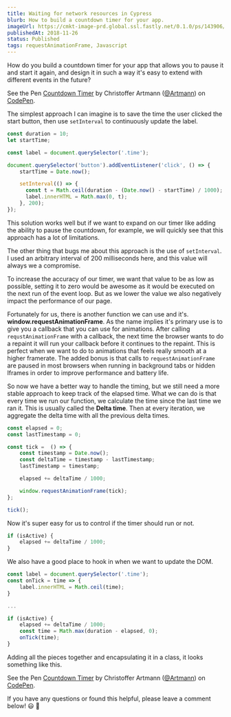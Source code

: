 ```yaml
---
title: Waiting for network resources in Cypress
blurb: How to build a countdown timer for your app.
imageUrl: https://cmkt-image-prd.global.ssl.fastly.net/0.1.0/ps/143906/1160/772/m1/fpnw/wm0/countdown-.jpg?1405488906&s=d823af9c9b2e2d281f92ab3238b6a4ed
publishedAt: 2018-11-26
status: Published
tags: requestAnimationFrame, Javascript
---
```


How do you build a countdown timer for your app that allows you to pause it and start it again, and design it in such a way it's easy to extend with different events in the future?

<p data-height="265" data-theme-id="light" data-slug-hash="qQqbOa" data-default-tab="result" data-user="Artmann" data-pen-title=" Countdown Timer" class="codepen">See the Pen <a href="https://codepen.io/Artmann/pen/qQqbOa/"> Countdown Timer</a> by Christoffer Artmann (<a href="https://codepen.io/Artmann">@Artmann</a>) on <a href="https://codepen.io">CodePen</a>.</p>
<script async src="https://static.codepen.io/assets/embed/ei.js"></script>

The simplest approach I can imagine is to save the time the user clicked the start button, then use `setInterval`  to continuously update the label.

```js
const duration = 10;
let startTime;

const label = document.querySelector('.time');

document.querySelector('button').addEventListener('click', () => {
    startTime = Date.now();

    setInterval(() => {
      const t = Math.ceil(duration - (Date.now() - startTime) / 1000);
      label.innerHTML = Math.max(0, t);
    }, 200);
});
```

This solution works well but if we want to expand on our timer like adding the ability to pause the countdown, for example, we will quickly see that this approach has a lot of limitations.

The other thing that bugs me about this approach is the use of `setInterval`. I used an arbitrary interval of 200 milliseconds here, and this value will always we a compromise.

 To increase the accuracy of our timer, we want that value to be as low as possible, setting it to zero would be awesome as it would be executed on the next run of the event loop. But as we lower the value we also negatively impact the performance of our page.

Fortunately for us, there is another function we can use and it's. **window.requestAnimationFrame**. As the name implies it's primary use is to give you a callback that you can use for animations. After calling `requstAnimationFrame` with a callback, the next time the browser wants to do a repaint it will run your callback before it continues to the repaint. This is perfect when we want to do to animations that feels really smooth at a higher framerate. The added bonus is that calls to `requestAnimationFrame` are paused in most browsers when running in background tabs or hidden Iframes in order to improve performance and battery life.

So now we have a better way to handle the timing, but we still need a more stable approach to keep track of the elapsed time. What we can do is that every time we run our function, we calculate the time since the last time we ran it. This is usually called the **Delta time**.  Then at every iteration, we aggregate the delta time with all the previous delta times.

```js
const elapsed = 0;
const lastTimestamp = 0;

const tick =  () => {
	const timestamp = Date.now();
	const deltaTime = timestamp - lastTimestamp;
	lastTimestamp = timestamp;

	elapsed += deltaTime / 1000;

	window.requestAnimationFrame(tick);
};

tick();
```

Now it's super easy for us to control if the timer should run or not.

```js
if (isActive) {
	elapsed += deltaTime / 1000;
}
```

We also have a good place to hook in when we want to update the DOM.

```js
const label = document.querySelector('.time');
const onTick = time => {
	label.innerHTML = Math.ceil(time);
}

...

if (isActive) {
	elapsed += deltaTime / 1000;
	const time = Math.max(duration - elapsed, 0);
	onTick(time);
}
```

Adding all the pieces together and encapsulating it in a class, it looks something like this.

<p data-height="265" data-theme-id="light" data-slug-hash="qQqbOa" data-default-tab="js" data-user="Artmann" data-pen-title=" Countdown Timer" class="codepen">See the Pen <a href="https://codepen.io/Artmann/pen/qQqbOa/"> Countdown Timer</a> by Christoffer Artmann (<a href="https://codepen.io/Artmann">@Artmann</a>) on <a href="https://codepen.io">CodePen</a>.</p>
<script async src="https://static.codepen.io/assets/embed/ei.js"></script>

If you have any questions or found this helpful, please leave a comment below! 😃 👋
